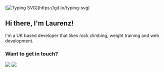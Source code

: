 [![Typing SVG](https://readme-typing-svg.demolab.com?font=&weight=600&duration=3000&pause=1500&color=DA291D&center=true&width=435&lines=Welcome+to+my+profile.)](https://git.io/typing-svg)

## Hi there, I'm Laurenz!
I'm a UK based developer that likes rock climbing, weight training and web development.

### Want to get in touch?
<a href="mailto:laurenzguevara@outlook.com"><img src="https://custom-icon-badges.demolab.com/badge/-Outlook-%230078D4?style=for-the-badge&logo=microsoftoutlook&logoColor=white"></a>
<a href="https://www.linkedin.com/in/laurenzguevara/"><img src="https://custom-icon-badges.demolab.com/badge/-Linkedin-%230A66C2?style=for-the-badge&logo=linkedin&logoColor=white"></a>
